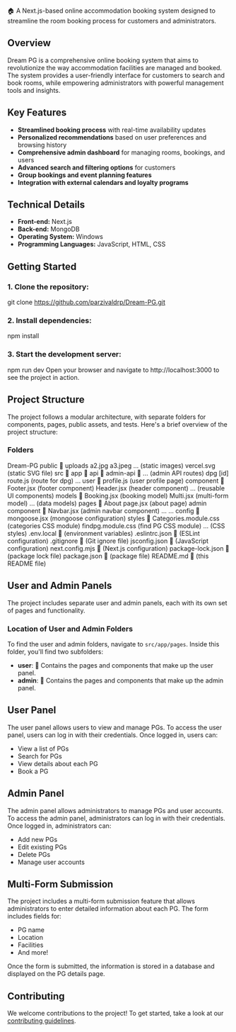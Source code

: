 
🏠 A Next.js-based online accommodation booking system designed to streamline the room booking process for customers and administrators.

**Overview**
-----------

Dream PG is a comprehensive online booking system that aims to revolutionize the way accommodation facilities are managed and booked. The system provides a user-friendly interface for customers to search and book rooms, while empowering administrators with powerful management tools and insights.

**Key Features**
---------------

* **Streamlined booking process** with real-time availability updates
* **Personalized recommendations** based on user preferences and browsing history
* **Comprehensive admin dashboard** for managing rooms, bookings, and users
* **Advanced search and filtering options** for customers
* **Group bookings and event planning features**
* **Integration with external calendars and loyalty programs**

**Technical Details**
-------------------

* **Front-end:** Next.js
* **Back-end:** MongoDB
* **Operating System:** Windows
* **Programming Languages:** JavaScript, HTML, CSS

**Getting Started**
-----------------

### 1. Clone the repository:


git clone https://github.com/parzivaldrp/Dream-PG.git

### 2. Install dependencies:

npm install

### 3. Start the development server:

npm run dev
Open your browser and navigate to http://localhost:3000 to see the project in action.

**Project Structure**
---------------------

The project follows a modular architecture, with separate folders for components, pages, public assets, and tests. Here's a brief overview of the project structure:

### Folders
Dream-PG
public 📂
uploads
a2.jpg
a3.jpeg
... (static images)
vercel.svg (static SVG file)
src 📂
app 📂
api 📂
admin-api 📂
... (admin API routes)
dpg
[id]
route.js (route for dpg)
...
user 👥
profile.js (user profile page)
component 📂
Footer.jsx (footer component)
Header.jsx (header component)
... (reusable UI components)
models 📂
Booking.jsx (booking model)
Multi.jsx (multi-form model)
... (data models)
pages 📂
About
page.jsx (about page)
admin
component 📂
Navbar.jsx (admin navbar component)
...
...
config 📂
mongoose.jsx (mongoose configuration)
styles 📂
Categories.module.css (categories CSS module)
findpg.module.css (find PG CSS module)
... (CSS styles)
.env.local 📜 (environment variables)
.eslintrc.json 📜 (ESLint configuration)
.gitignore 📜 (Git ignore file)
jsconfig.json 📜 (JavaScript configuration)
next.config.mjs 📜 (Next.js configuration)
package-lock.json 📜 (package lock file)
package.json 📜 (package file)
README.md 📜 (this README file)

**User and Admin Panels**
-------------------------

The project includes separate user and admin panels, each with its own set of pages and functionality.

### Location of User and Admin Folders

To find the user and admin folders, navigate to `src/app/pages`. Inside this folder, you'll find two subfolders:

* **user**: 👥 Contains the pages and components that make up the user panel.
* **admin**: 👮 Contains the pages and components that make up the admin panel.

**User Panel**
-------------

The user panel allows users to view and manage PGs. To access the user panel, users can log in with their credentials. Once logged in, users can:

* View a list of PGs
* Search for PGs
* View details about each PG
* Book a PG


**Admin Panel**
-------------

The admin panel allows administrators to manage PGs and user accounts. To access the admin panel, administrators can log in with their credentials. Once logged in, administrators can:

* Add new PGs
* Edit existing PGs
* Delete PGs
* Manage user accounts

**Multi-Form Submission**
---------------------

The project includes a multi-form submission feature that allows administrators to enter detailed information about each PG. The form includes fields for:

* PG name
* Location
* Facilities
* And more!

Once the form is submitted, the information is stored in a database and displayed on the PG details page.

**Contributing**
--------------

We welcome contributions to the project! To get started, take a look at our [contributing guidelines](CONTRIBUTING.md).

  
